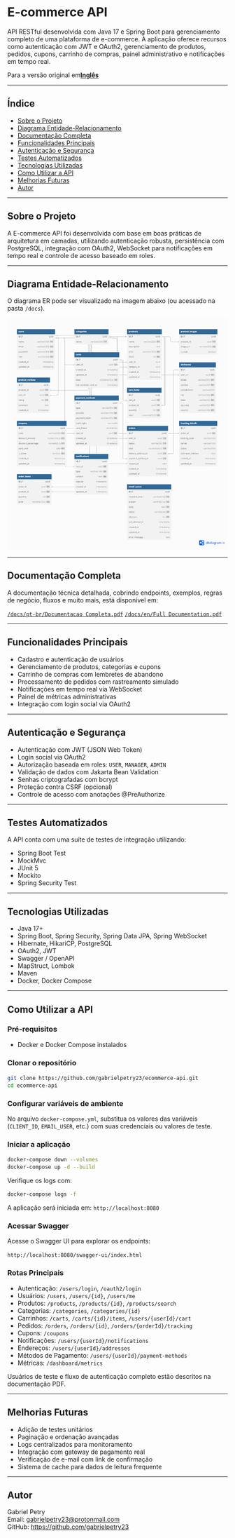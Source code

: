 # E-commerce API

API RESTful desenvolvida com Java 17 e Spring Boot para gerenciamento completo de uma plataforma de e-commerce. A aplicação oferece recursos como autenticação com JWT e OAuth2, gerenciamento de produtos, pedidos, cupons, carrinho de compras, painel administrativo e notificações em tempo real.

Para a versão original em[**Inglês**](README.md)

---

## Índice

- [Sobre o Projeto](#sobre-o-projeto)
- [Diagrama Entidade-Relacionamento](#diagrama-entidade-relacionamento)
- [Documentação Completa](#documentação-completa)
- [Funcionalidades Principais](#funcionalidades-principais)
- [Autenticação e Segurança](#autenticação-e-segurança)
- [Testes Automatizados](#testes-automatizados)
- [Tecnologias Utilizadas](#tecnologias-utilizadas)
- [Como Utilizar a API](#como-utilizar-a-api)
- [Melhorias Futuras](#melhorias-futuras)
- [Autor](#autor)

---

## Sobre o Projeto

A E-commerce API foi desenvolvida com base em boas práticas de arquitetura em camadas, utilizando autenticação robusta, persistência com PostgreSQL, integração com OAuth2, WebSocket para notificações em tempo real e controle de acesso baseado em roles.

---

## Diagrama Entidade-Relacionamento

O diagrama ER pode ser visualizado na imagem abaixo (ou acessado na pasta `/docs`).

![Diagrama ER](./docs/ER%20Diagram.png)

---

## Documentação Completa

A documentação técnica detalhada, cobrindo endpoints, exemplos, regras de negócio, fluxos e muito mais, está disponível em:

[`/docs/pt-br/Documentacao Completa.pdf`](./docs/pt-br/Documentacao%20Completa.pdf)
[`/docs/en/Full Documentation.pdf`](./docs/en/Full%20Documentation.pdf)

---

## Funcionalidades Principais

- Cadastro e autenticação de usuários
- Gerenciamento de produtos, categorias e cupons
- Carrinho de compras com lembretes de abandono
- Processamento de pedidos com rastreamento simulado
- Notificações em tempo real via WebSocket
- Painel de métricas administrativas
- Integração com login social via OAuth2

---

## Autenticação e Segurança

- Autenticação com JWT (JSON Web Token)
- Login social via OAuth2
- Autorização baseada em roles: `USER`, `MANAGER`, `ADMIN`
- Validação de dados com Jakarta Bean Validation
- Senhas criptografadas com bcrypt
- Proteção contra CSRF (opcional)
- Controle de acesso com anotações @PreAuthorize

---

## Testes Automatizados

A API conta com uma suíte de testes de integração utilizando:

- Spring Boot Test
- MockMvc
- JUnit 5
- Mockito
- Spring Security Test

---

## Tecnologias Utilizadas

- Java 17+
- Spring Boot, Spring Security, Spring Data JPA, Spring WebSocket
- Hibernate, HikariCP, PostgreSQL
- OAuth2, JWT
- Swagger / OpenAPI
- MapStruct, Lombok
- Maven
- Docker, Docker Compose

---

## Como Utilizar a API

### Pré-requisitos

- Docker e Docker Compose instalados

### Clonar o repositório

```bash
git clone https://github.com/gabrielpetry23/ecommerce-api.git
cd ecommerce-api
```

### Configurar variáveis de ambiente

No arquivo `docker-compose.yml`, substitua os valores das variáveis (`CLIENT_ID`, `EMAIL_USER`, etc.) com suas credenciais ou valores de teste.

### Iniciar a aplicação

```bash
docker-compose down --volumes
docker-compose up -d --build
```

Verifique os logs com:

```bash
docker-compose logs -f
```

A aplicação será iniciada em: `http://localhost:8080`

### Acessar Swagger

Acesse o Swagger UI para explorar os endpoints:

`http://localhost:8080/swagger-ui/index.html`

### Rotas Principais

- Autenticação: `/users/login`, `/oauth2/login`
- Usuários: `/users`, `/users/{id}`, `/users/me`
- Produtos: `/products`, `/products/{id}`, `/products/search`
- Categorias: `/categories`, `/categories/{id}`
- Carrinhos: `/carts`, `/carts/{id}/items`, `/users/{userId}/cart`
- Pedidos: `/orders`, `/orders/{id}`, `/orders/{orderId}/tracking`
- Cupons: `/coupons`
- Notificações: `/users/{userId}/notifications`
- Endereços: `/users/{userId}/addresses`
- Métodos de Pagamento: `/users/{userId}/payment-methods`
- Métricas: `/dashboard/metrics`

Usuários de teste e fluxo de autenticação completo estão descritos na documentação PDF.

---

## Melhorias Futuras

- Adição de testes unitários
- Paginação e ordenação avançadas
- Logs centralizados para monitoramento
- Integração com gateway de pagamento real
- Verificação de e-mail com link de confirmação
- Sistema de cache para dados de leitura frequente

---

## Autor

Gabriel Petry  
Email: gabrielpetry23@protonmail.com  
GitHub: https://github.com/gabrielpetry23